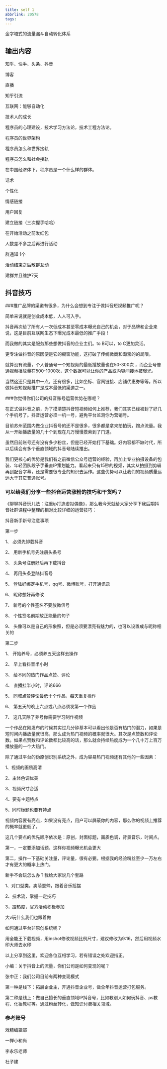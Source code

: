 ```yaml
---
title: self 1
abbrlink: 20578
tags:
---
```


金字塔式的流量漏斗自动转化体系


## 输出内容

知乎、快手、头条、抖音

博客

直播

知乎引流

互联网：能够自动化


技术人的成长

程序员的心理建设，技术学习方法论，技术工程方法论。

程序员的世界架构

程序员怎么和世界接轨

程序员怎么和社会接轨

在中国经济体下，程序员是一个什么样的群体。


话术

个性化

情感链接

用户回复

建立链接（三次握手哈哈）

在开始活动之前发红包

人数差不多之后再进行活动

群通知 1个

活动结束之后散群互动

建群并且维护7天


## 抖音技巧
###推广品牌的渠道有很多，为什么会想到专注于做抖音短视频推广呢？


简单来说就是创业成本低，人人可入手。

抖音再次给了所有人一次低成本甚至零成本曝光自己的机会，对于品牌和企业来说，这是目前互联网生态下曝光成本最低的推广手段！

而我做的其实是服务那些想做抖音的企业主们。to B可以，to C更加灵活。

更专注做抖音的原因便是它的橱窗功能，这打破了传统微商和淘宝的的局限。

就算没有流量，个人普通号一个短视频的最低播放量也在50-300次 ，而企业号普通视频播放量在500-1000次，这个数据可以让你的产品或内容间接地被曝光。

当然这还只是其中一点，还有很多，比如坐标、官网链接、店铺优惠券等等。所以做抖音短视频推广是成本最低的渠道之一。

###你觉得你们公司的抖音账号运营优势在哪呢？

在正式做抖音之前，为了摸清楚抖音短视频如何上推荐，我们其实已经被封了好几个手机号了。抖音运营必须一机一号，避免平台监测你为营销号。

目前苏州范围内做企业抖音号的还不是很多，很多都是拿来拍拍玩，蹭点流量。我从一开始播放量的几十个到现在几万慢慢摸索到了门道。

虽然目前账号还有没有多少粉丝，但是已经开始打下基础。好内容都不缺时代，所以后续会有多个垂直领域的抖音号陆续推出。

我们更核心的优势是我们有之前微信公众号运营的经验，再加上专业拍摄设备的包装、年轻团队段子手垂直IP策划能力。看起来只有15秒的视频，其实从拍摄到剪辑再到配音字幕，还是需要很专业的知识去运作。这些优势可以让我们的视频质量远远大于其它普通账号。

### 可以给我们分享一些抖音运营涨粉的技巧和干货吗？

《聊聊抖音玩儿法：注重ip打造虚拟偶像》，那么我今天就给大家分享下我后期抖音社群课程中整理的相对比较详细的运营技巧：

抖音新手新号注意事项

第一步

1、 必须先卸载抖音

2、 用新手机号先注册头条号

3、 头条号注册好后再下载抖音

4、 再用头条登陆抖音号

5、 登陆好绑定手机号，qq号、微博账号，打开通讯录

6、 昵称想好再修改

7、 新号的个性签名不要放微信号

8、 个性签名前期放正能量的句子

9、 头像可以是自己的形象照，但是必须要漂亮有魅力的，也可以设置成与昵称相关的

第二步

1、 开始养号，必须养五天这样去操作

2、 早上看抖音半小时

3、 给不同的热门作品点赞、评论

4、 直播挂半小时，评论666

5、 同城点赞评论最低十个作品，每天重复橾作

6、 第五天的晩上六点或八点必须发第一个作品

7、 这几天除了养号你需要学习制作视频

一个作品在刚发布的时候其实过几分钟基本可以看出他是否有热门的潜力，如果是短时间内播放量就很高，那么成为热门视频的概率就很大。其次是点赞数和评论数。如果点赞数和评论数都比较高的话，那么就会持续热度成为一个几十万上百万播放量的一个大热门。

除了通过平台的伪原创识别系统之外，成为容易热门视频还有其他的一些因素：

1、视频的画质高清

2、主体色调优美

3、视频尺寸合适

4、要有主题特点

5、同时标题也要有特点

视频内容要有亮点，如果没有亮点，用户可以屏蔽你的内容，那么你的视频上推荐的概率就更低了。

这几个要点的优先顺序依次是：原创，封面标题，画质色调，背景音乐，时间点。

第一，一定要添加话题，这样你视频曝光机会更大

第二，操作一下基础关注量，评论量，很有必要。根据我的经验粉丝至少一万左右才有更大的概率上热门。

新手不会玩怎么办？我给大家说几个套路

1、对口型类，卖萌耍帅，跟着音乐摇摆

2、技术流，掌握一定技巧

3，蹭热度，官方活动积极参加

大v玩什么我们也跟着做

如何通过平台非原创系统呢？

用全能王下载视频，用inshot修改视频比例尺寸，建议修改为9:16，然后用视频水印大师去水印

以上分享到这里，欢迎各位互相学习，若有错误之处欢迎指正。

小编：关于抖音上的流量，你们公司是如何变现的呢？

张中正：我们公司目前有两种变现模式

第一种是线下：拓展企业主，开通抖音企业号，做全年抖音运营打包服务。

第二种是线上：做自己擅长的垂直领域IP抖音号，比如教别人如何玩抖音、ps教程、化妆教程等。通过粉丝转化，做知识付费相关领域。

### 参考账号

戏精编辑部

一禅小和尚

李永乐老师

杜子建 